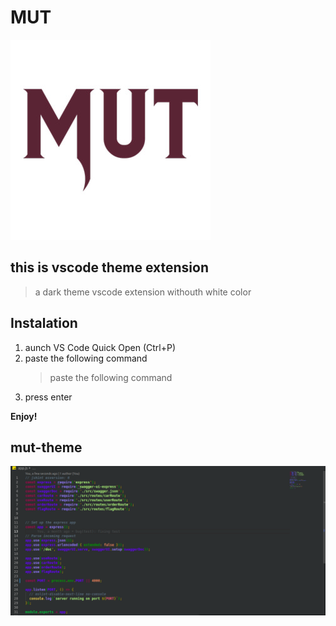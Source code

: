 # MUT

![Preview](https://raw.githubusercontent.com/GradiMut/mut-theme/master/images/gradia.png)

## this is vscode theme extension

> a dark theme vscode extension withouth white color

## Instalation

1. aunch VS Code Quick Open (Ctrl+P)
2. paste the following command
   > paste the following command
3. press enter

**Enjoy!**

## mut-theme

![Preview](https://raw.githubusercontent.com/GradiMut/mut-theme/master/images/theme.png)
